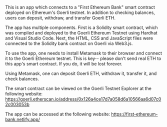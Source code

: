 This is an app which connects to a "First Ethereum Bank" smart contract deployed on Ethereum's Goerli testnet. In addition to checking balances, users can deposit, withdraw, and transfer Goerli ETH.

The app has multiple components. First is a Solidity smart contract, which was compiled and deployed to the Goerli Ethereum Testnet using Hardhat and Visual Studio Code. Next, the HTML, CSS and JavaScript files were connected to the Solidity bank contract on Goerli via Web3.js. 

To use the app, one needs to install Metamask to their browser and connect it to the Goerli Ethereum testnet. This is key-- please don't send real ETH to this app's smart contract. If you do, it will be lost forever. 

Using Metamask, one can deposit Goerli ETH, withdraw it, transfer it, and check balances. 

The smart contract can be viewed on the Goerli Testnet Explorer at the following website: https://goerli.etherscan.io/address/0x126a4ce17d7a058d6a10566aa6d07c02c003053b

The app can be accessed at the following website: https://first-ethereum-bank.netlify.app/

